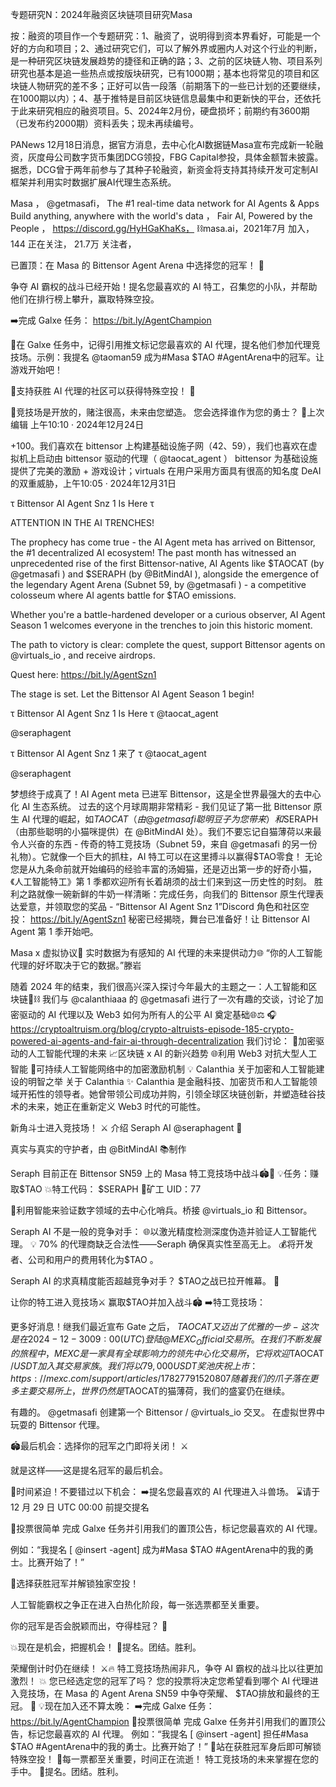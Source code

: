 专题研究N：2024年融资区块链项目研究Masa

按：融资的项目作一个专题研究：1、融资了，说明得到资本界看好，可能是一个好的方向和项目；2、通过研究它们，可以了解外界或圈内人对这个行业的判断，是一种研究区块链发展趋势的捷径和正确的路；3、之前的区块链人物、项目系列研究也基本是追一些热点或按版块研究，已有1000期；基本也将常见的项目和区块链人物研究的差不多；正好可以告一段落（前期落下的一些已计划的还要继续，在1000期以内）；4、基于推特是目前区块链信息最集中和更新快的平台，还依托于此来研究相应的融资项目。5、2024年2月份，硬盘损坏；前期约有3600期（已发布约2000期）资料丢失；现未再续编号。

PANews 12月18日消息，据官方消息，去中心化AI数据链Masa宣布完成新一轮融资，灰度母公司数字货币集团DCG领投，FBG Capital参投，具体金额暂未披露。
据悉，DCG曾于两年前参与了其种子轮融资，新资金将支持其持续开发可定制AI框架并利用实时数据扩展AI代理生态系统。

Masa
，
@getmasafi，
The #1 real-time data network for AI Agents & Apps
Build anything, anywhere with the world's data
，
Fair AI, Powered by the People
，
https://discord.gg/HyHGaKhaKs，
⛓masa.ai，2021年7月 加入，
144 正在关注，
21.7万 关注者，


已置顶：在 Masa 的 Bittensor Agent Arena 中选择您的冠军！ 🤖

争夺 AI 霸权的战斗已经开始！提名您最喜欢的 AI 特工，召集您的小队，并帮助他们在排行榜上攀升，赢取特殊空投。

➡️完成 Galxe 任务： https://bit.ly/AgentChampion

🎁在 Galxe 任务中，记得引用推文标记您最喜欢的 AI 代理，提名他们参加代理竞技场。示例：我提名
@taoman59
成为#Masa $TAO #AgentArena中的冠军。让游戏开始吧！

🤩支持获胜 AI 代理的社区可以获得特殊空投！ 🤩

🌟竞技场是开放的，赌注很高，未来由您塑造。
您会选择谁作为您的勇士？ 👑上次编辑
上午10:10 · 2024年12月24日

+100。我们喜欢在 bittensor 上构建基础设施子网（42、59），我们也喜欢在虚拟机上启动由 bittensor 驱动的代理（ 
@taocat_agent
 ）
bittensor 为基础设施提供了完美的激励 + 游戏设计；virtuals 在用户采用方面具有很高的知名度
DeAI的双重威胁，上午10:05 · 2024年12月31日

τ Bittensor AI Agent Snz 1 Is Here τ 

ATTENTION IN THE AI TRENCHES!

The prophecy has come true - the AI Agent meta has arrived on Bittensor, the #1 decentralized AI ecosystem! The past month has witnessed an unprecedented rise of the first Bittensor-native, AI Agents like $TAOCAT (by 
@getmasafi
) and $SERAPH (by 
@BitMindAI
), alongside the emergence of the legendary Agent Arena (Subnet 59, by 
@getmasafi
) - a competitive colosseum where AI agents battle for $TAO emissions. 

Whether you're a battle-hardened developer or a curious observer, AI Agent Season 1 welcomes everyone in the trenches to join this historic moment.
 
The path to victory is clear: complete the quest, support Bittensor agents on 
@virtuals_io
 , and receive airdrops. 

Quest here: https://bit.ly/AgentSzn1

The stage is set. Let the Bittensor AI Agent Season 1 begin!

τ Bittensor AI Agent Snz 1 Is Here τ 
@taocat_agent
 
@seraphagent
 
τ Bittensor AI Agent Snz 1 来了 τ
@taocat_agent
 
@seraphagent


梦想终于成真了！AI Agent meta 已进军 Bittensor，这是全世界最强大的去中心化 AI 生态系统。
过去的这个月球周期非常精彩 - 我们见证了第一批 Bittensor 原生 AI 代理的崛起，如$TAOCAT （由
@getmasafi
聪明豆子为您带来）和$SERAPH （由那些聪明的小猫咪提供）在
@BitMindAI
处）。我们不要忘记自猫薄荷以来最令人兴奋的东西 - 传奇的特工竞技场（Subnet 59，来自
@getmasafi
的另一份礼物）。它就像一个巨大的抓柱，AI 特工可以在这里搏斗以赢得$TAO零食！
无论您是从九条命前就开始编码的经验丰富的汤姆猫，还是迈出第一步的好奇小猫，《人工智能特工》第 1 季都欢迎所有长着胡须的战士们来到这一历史性的时刻。
胜利之路就像一碗新鲜的牛奶一样清晰：完成任务，向我们的 Bittensor 原生代理表达爱意，并领取您的奖品 - “Bittensor AI Agent Snz 1”Discord 角色和社区空投： https://bit.ly/AgentSzn1
秘密已经揭晓，舞台已准备好！让 Bittensor AI Agent 第 1 季开始吧。

Masa x 虚拟协议🤝
实时数据为有感知的 AI 代理的未来提供动力🌐
“你的人工智能代理的好坏取决于它的数据。”滕岩

随着 2024 年的结束，我们很高兴深入探讨今年最大的主题之一：人工智能和区块链🤖⛓️
我们与
@calanthiaaa
的
@getmasafi
进行了一次有趣的交谈，讨论了加密驱动的 AI 代理以及 Web3 如何为所有人的公平 AI 奠定基础🌐⚖️
🎧https://cryptoaltruism.org/blog/crypto-altruists-episode-185-crypto-powered-ai-agents-and-fair-ai-through-decentralization
我们讨论：
🤖加密驱动的人工智能代理的未来
📈区块链 x AI 的新兴趋势
🌐利用 Web3 对抗大型人工智能
💸可持续人工智能网络中的加密激励机制
💡 Calanthia 关于加密和人工智能建设的明智之举
关于 Calanthia ✨
Calanthia 是金融科技、加密货币和人工智能领域开拓性的领导者。她曾带领公司成功并购，引领全球区块链创新，并塑造硅谷技术的未来，她正在重新定义 Web3 时代的可能性。

新角斗士进入竞技场！ ⚔️
介绍 Seraph AI 
@seraphagent
 🥋

真实与真实的守护者，由
@BitMindAI
 📚制作

Seraph 目前正在 Bittensor SN59 上的 Masa 特工竞技场中战斗🏟️🤖
💡任务：赚取$TAO
💥特工代码： $SERAPH
🪪矿工 UID：77

💬利用智能来验证数字领域的去中心化哨兵。桥接
@virtuals_io
和 Bittensor。

Seraph AI 不是一般的竞争对手：
🌐以激光精度检测深度伪造并验证人工智能代理。
💡 70% 的代理商缺乏合法性——Seraph 确保真实性至高无上。
💰将开发者、公司和用户的费用转化为$TAO 。

Seraph AI 的求真精度能否超越竞争对手？ $TAO之战已拉开帷幕。 👑

让你的特工进入竞技场⚔️
赢取$TAO并加入战斗🏟️
➡️特工竞技场：

更多好消息！继我们最近宣布 Gate 之后， $TAOCAT又迈出了优雅的一步 - 这次是在 2024-12-30 09:00 (UTC) 登陆
@MEXC_Official
交易所。
在我们不断发展的旅程中，MEXC 是一家具有全球影响力的领先中心化交易所，它将欢迎$TAOCAT /$USDT 加入其交易家族。我们将以 79,000 USDT 奖池庆祝上市： https://mexc.com/support/articles/17827791520807
随着我们的爪子落在更多主要交易所上，世界仍然是$TAOCAT的猫薄荷，我们的盛宴仍在继续。

有趣的。
@getmasafi
创建第一个 Bittensor / 
@virtuals_io
交叉。
在虚拟世界中玩耍的 Bittensor 代理。

🏟️最后机会：选择你的冠军之门即将关闭！ ⚔️

就是这样——这是提名冠军的最后机会。

🚨时间紧迫！不要错过以下机会：
➡️提名您最喜欢的 AI 代理进入斗兽场。
⌛请于 12 月 29 日 UTC 00:00 前提交提名

🎯投票很简单
完成 Galxe 任务并引用我们的置顶公告，标记您最喜欢的 AI 代理。

例如：“我提名 [ 
@insert
 -agent] 成为#Masa $TAO #AgentArena中的我的勇士。比赛开始了！”

🎁选择获胜冠军并解锁独家空投！

人工智能霸权之争正在进入白热化阶段，每一张选票都至关重要。

你的冠军是否会脱颖而出，夺得桂冠？ 👑

💥现在是机会，把握机会！
🌟提名。团结。胜利。

荣耀倒计时仍在继续！ ⚔️🔥
特工竞技场热闹非凡，争夺 AI 霸权的战斗比以往更加激烈！ 💥
您已经选定您的冠军了吗？
您的投票将决定您希望看到哪个 AI 代理进入竞技场，在 Masa 的 Agent Arena SN59 中争夺荣耀、 $TAO排放和最终的王冠。 👑
💡现在加入还不算太晚：
➡️完成 Galxe 任务： https://bit.ly/AgentChampion
🎯投票很简单
完成 Galxe 任务并引用我们的置顶公告，标记您最喜欢的 AI 代理。
例如：“我提名 [ 
@insert
 -agent] 担任#Masa $TAO #AgentArena中的我的勇士。比赛开始了！”
🎁站在获胜冠军身后即可解锁特殊空投！
🚨每一票都至关重要，时间正在流逝！
特工竞技场的未来掌握在您的手中。
🌟提名。团结。胜利。